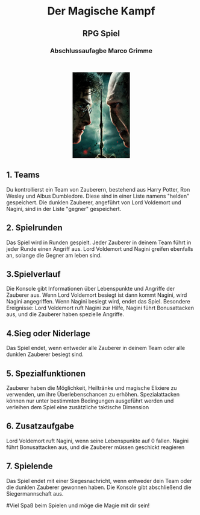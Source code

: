 <h1 align="center">Der Magische Kampf</h1>
<h2 align="center"> RPG Spiel</h2>
<h3 align="center"> Abschlussaufagbe Marco Grimme</h3>
<br>

<p align="center">
  <img src="img/d6229617c8b0288b08375e26cc669603.png"width="30%">
</p>



## 1. Teams

Du kontrollierst ein Team von Zauberern, bestehend aus Harry Potter, Ron Wesley und Albus Dumbledore. Diese sind in einer Liste namens "helden" gespeichert.
Die dunklen Zauberer, angeführt von Lord Voldemort und Nagini, sind in der Liste "gegner" gespeichert.

## 2. Spielrunden

Das Spiel wird in Runden gespielt. Jeder Zauberer in deinem Team führt in jeder Runde einen Angriff aus.
Lord Voldemort und Nagini greifen ebenfalls an, solange die Gegner am leben sind.

## 3.Spielverlauf
Die Konsole gibt Informationen über Lebenspunkte und Angriffe der Zauberer aus.
Wenn Lord Voldemort besiegt ist dann kommt Nagini, wird Nagini angegriffen. Wenn Nagini besiegt wird, endet das Spiel.
Besondere Ereignisse: Lord Voldemort ruft Nagini zur Hilfe, Nagini führt Bonusattacken aus, und die Zauberer haben spezielle Angriffe.



## 4.Sieg oder Niderlage
Das Spiel endet, wenn entweder alle Zauberer in deinem Team oder alle dunklen Zauberer besiegt sind.


## 5. Spezialfunktionen

Zauberer haben die Möglichkeit, Heiltränke und magische Elixiere zu verwenden, um ihre Überlebenschancen zu erhöhen.
Spezialattacken können nur unter bestimmten Bedingungen ausgeführt werden und verleihen dem Spiel eine zusätzliche taktische Dimension


## 6. Zusatzaufgabe

Lord Voldemort ruft Nagini, wenn seine Lebenspunkte auf 0 fallen. Nagini führt Bonusattacken aus, und die Zauberer müssen geschickt reagieren

## 7. Spielende
Das Spiel endet mit einer Siegesnachricht, wenn entweder dein Team oder die dunklen Zauberer gewonnen haben.
Die Konsole gibt abschließend die Siegermannschaft aus.

#Viel Spaß beim Spielen und möge die Magie mit dir sein!